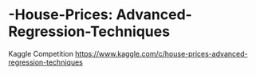 # -House-Prices: Advanced-Regression-Techniques
Kaggle Competition https://www.kaggle.com/c/house-prices-advanced-regression-techniques
